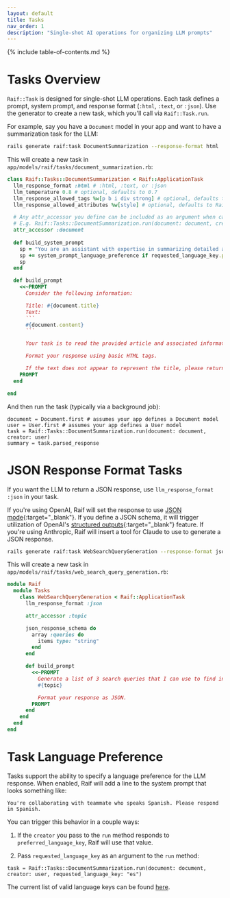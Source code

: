 ```yaml
---
layout: default
title: Tasks
nav_order: 1
description: "Single-shot AI operations for organizing LLM prompts"
---
```


{% include table-of-contents.md %}

# Tasks Overview
`Raif::Task` is designed for single-shot LLM operations. Each task defines a prompt, system prompt, and response format (`:html`, `:text`, or `:json`). Use the generator to create a new task, which you'll call via `Raif::Task.run`. 

For example, say you have a `Document` model in your app and want to have a summarization task for the LLM:

```bash
rails generate raif:task DocumentSummarization --response-format html
```

This will create a new task in `app/models/raif/tasks/document_summarization.rb`:

```ruby
class Raif::Tasks::DocumentSummarization < Raif::ApplicationTask
  llm_response_format :html # :html, :text, or :json
  llm_temperature 0.8 # optional, defaults to 0.7
  llm_response_allowed_tags %w[p b i div strong] # optional, defaults to Rails::HTML5::SafeListSanitizer.allowed_tags
  llm_response_allowed_attributes %w[style] # optional, defaults to Rails::HTML5::SafeListSanitizer.allowed_attributes

  # Any attr_accessor you define can be included as an argument when calling `run`. 
  # E.g. Raif::Tasks::DocumentSummarization.run(document: document, creator: user)
  attr_accessor :document
  
  def build_system_prompt
    sp = "You are an assistant with expertise in summarizing detailed articles into clear and concise language."
    sp += system_prompt_language_preference if requested_language_key.present?
    sp
  end

  def build_prompt
    <<~PROMPT
      Consider the following information:

      Title: #{document.title}
      Text:
      ```
      #{document.content}
      ```

      Your task is to read the provided article and associated information, and summarize the article concisely and clearly in approximately 1 paragraph. Your summary should include all of the key points, views, and arguments of the text, and should only include facts referenced in the text directly. Do not add any inferences, speculations, or analysis of your own, and do not exaggerate or overstate facts. If you quote directly from the article, include quotation marks.

      Format your response using basic HTML tags.

      If the text does not appear to represent the title, please return the text "Unable to generate summary" and nothing else.
    PROMPT
  end

end
```

And then run the task (typically via a background job):
```
document = Document.first # assumes your app defines a Document model
user = User.first # assumes your app defines a User model
task = Raif::Tasks::DocumentSummarization.run(document: document, creator: user)
summary = task.parsed_response
```

# JSON Response Format Tasks

If you want the LLM to return a JSON response, use `llm_response_format :json` in your task. 

If you're using OpenAI, Raif will set the response to use [JSON mode](https://platform.openai.com/docs/guides/structured-outputs?api-mode=chat#json-mode){:target="_blank"}. If you define a JSON schema, it will trigger utilization of OpenAI's [structured outputs](https://platform.openai.com/docs/guides/structured-outputs?api-mode=chat#structured-outputs){:target="_blank"} feature. If you're using Anthropic, Raif will insert a tool for Claude to use to generate a JSON response.

```bash
rails generate raif:task WebSearchQueryGeneration --response-format json
```

This will create a new task in `app/models/raif/tasks/web_search_query_generation.rb`:

```ruby
module Raif
  module Tasks
    class WebSearchQueryGeneration < Raif::ApplicationTask
      llm_response_format :json

      attr_accessor :topic

      json_response_schema do
        array :queries do
          items type: "string"
        end
      end

      def build_prompt
        <<~PROMPT
          Generate a list of 3 search queries that I can use to find information about the following topic:
          #{topic}

          Format your response as JSON.
        PROMPT
      end
    end
  end
end

```

# Task Language Preference

Tasks support the ability to specify a language preference for the LLM response. When enabled, Raif will add a line to the system prompt that looks something like:
```
You're collaborating with teammate who speaks Spanish. Please respond in Spanish.
```

You can trigger this behavior in a couple ways:

1. If the `creator` you pass to the `run` method responds to `preferred_language_key`, Raif will use that value.

2. Pass `requested_language_key` as an argument to the `run` method:
```
task = Raif::Tasks::DocumentSummarization.run(document: document, creator: user, requested_language_key: "es")
```

The current list of valid language keys can be found [here](https://github.com/CultivateLabs/raif/blob/main/lib/raif/languages.rb).